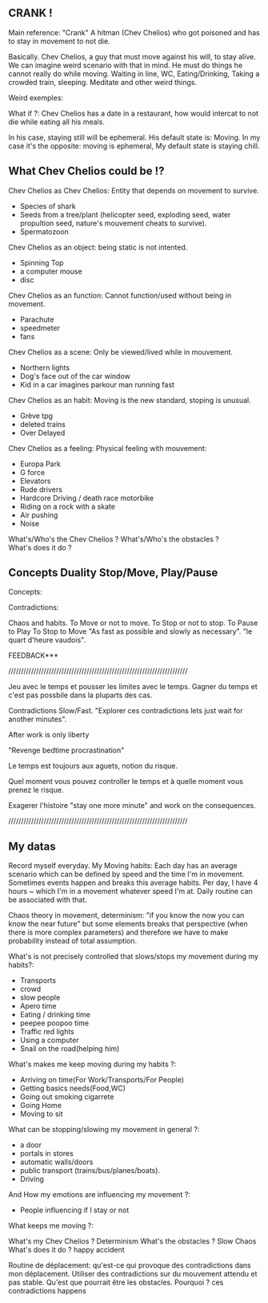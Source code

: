 ## CRANK !
Main reference: "Crank" A hitman (Chev Chelios) who got poisoned and has to stay in movement to not die.

Basically. Chev Chelios, a guy that must move against his will, to stay alive. We can imagine weird scenario with that in mind. He must do things he cannot really do while moving. Waiting in line, WC, Eating/Drinking, Taking a crowded train, sleeping. Meditate and other weird things.

Weird exemples:

What if ?: Chev Chelios has a date in a restaurant, how would intercat to not die while eating all his meals.

In his case, staying still will be ephemeral. His default state is: Moving.
In my case it's the opposite: moving is ephemeral, My default state is staying chill.

## What Chev Chelios could be !?
Chev Chelios as Chev Chelios: Entity that depends on movement to survive.
- Species of shark
- Seeds from a tree/plant (helicopter seed, exploding seed, water propultion seed, nature's mouvement cheats to survive).
- Spermatozoon 

Chev Chelios as an object: being static is not intented.
- Spinning Top
- a computer mouse
- disc

Chev Chelios as an function: Cannot function/used without being in movement.
- Parachute
- speedmeter
- fans

Chev Chelios as a scene: Only be viewed/lived while in mouvement.
- Northern lights
- Dog's face out of the car window
- Kid in a car imagines parkour man running fast 

Chev Chelios as an habit: Moving is the new standard, stoping is unusual.
- Grève tpg
- deleted trains
- Over Delayed


Chev Chelios as a feeling: Physical feeling with mouvement:
- Europa Park
- G force
- Elevators
- Rude drivers
- Hardcore Driving / death race motorbike
- Riding on a rock with a skate
- Air pushing
- Noise


What's/Who's the Chev Chelios ? 
What's/Who's the obstacles ?  
What's does it do ? 

## Concepts Duality Stop/Move, Play/Pause

Concepts:

Contradictions:

Chaos and habits.
To Move or not to move.
To Stop or not to stop.
To Pause to Play
To Stop to Move
"As fast as possible and slowly as necessary".
"le quart d'heure vaudois".


FEEDBACK***

///////////////////////////////////////////////////////////////////////

Jeu avec le temps et pousser les limites avec le temps.
Gagner du temps et c'est pas possbile dans la pluparts des cas.

Contradictions Slow/Fast.
"Explorer ces contradictions lets just wait for another minutes".


After work is only liberty 

"Revenge bedtime procrastination"

Le temps est toujours aux aguets, notion du risque.

Quel moment vous pouvez controller le temps et à quelle moment vous prenez le risque.


Exagerer l'histoire "stay one more minute" and work on the consequences.


///////////////////////////////////////////////////////////////////////


## My datas 

Record myself everyday. My Moving habits: Each day has an average scenario which can be defined by speed and the time I'm in movement. Sometimes events happen and breaks this average habits.  Per day, I have 4 hours ~ which I'm in a movement whatever speed I'm at. Daily routine can be associated with that.

Chaos theory in movement, determinism:
"if you know the now you can know the near future" but some elements breaks that perspective (when there is more complex parameters) and therefore we have to make probability instead of total assumption.

What's is not precisely controlled that slows/stops my movement during my habits?:

- Transports
- crowd
- slow people
- Apero time
- Eating / drinking time
- peepee poopoo time
- Traffic red lights
- Using a computer
- Snail on the road(helping him)


What's makes me keep moving during my habits ?:

- Arriving on time(For Work/Transports/For People)
- Getting basics needs(Food,WC)
- Going out smoking cigarrete
- Going Home
- Moving to sit


What can be stopping/slowing my movement in general ?:
- a door
- portals in stores
- automatic walls/doors
- public transport (trains/bus/planes/boats).
- Driving


And How my emotions are influencing my movement ?:
- People influencing if I stay or not

What keeps me moving ?:

What's my Chev Chelios ? Determinism
What's the obstacles ? Slow Chaos
What's does it do ? happy accident



Routine de déplacement: qu'est-ce qui provoque des contradictions dans mon déplacement.
Utiliser des contradictions sur du mouvement attendu et pas stable.
Qu'est que pourrait être les obstacles. Pourquoi ? ces contradictions happens

